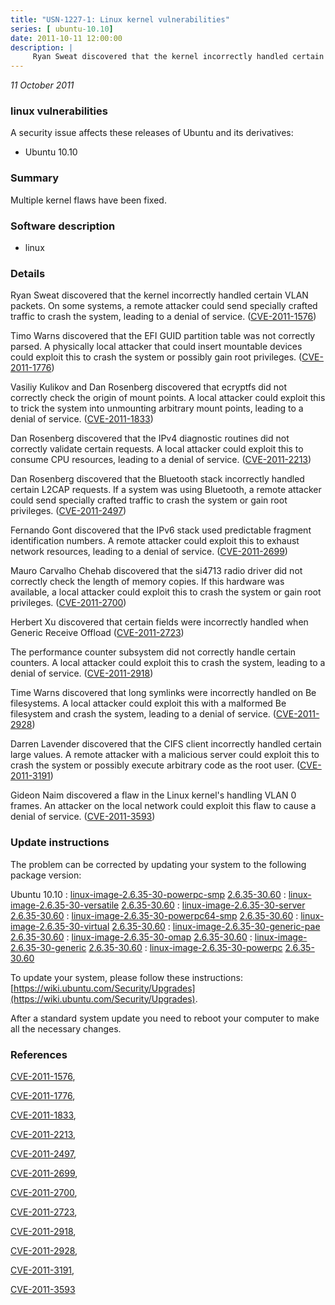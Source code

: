 ```yaml
---
title: "USN-1227-1: Linux kernel vulnerabilities"
series: [ ubuntu-10.10]
date: 2011-10-11 12:00:00
description: |
     Ryan Sweat discovered that the kernel incorrectly handled certain VLAN packets. On some systems, a remote attacker could send specially crafted traffic to crash the system, leading to a denial of service. ([CVE-2011-1576](http://people.ubuntu.com/~ubuntu-security/cve/CVE-2011-1576))
--- 
```

 
 

*11 October 2011*

### linux vulnerabilities

A security issue affects these releases of Ubuntu and its derivatives:

* Ubuntu 10.10

### Summary

Multiple kernel flaws have been fixed. 

### Software description

* linux 

### Details

 Ryan Sweat discovered that the kernel incorrectly handled certain VLAN packets. On some systems, a remote attacker could send specially crafted traffic to crash the system, leading to a denial of service. ([CVE-2011-1576](http://people.ubuntu.com/~ubuntu-security/cve/CVE-2011-1576))

Timo Warns discovered that the EFI GUID partition table was not correctly parsed. A physically local attacker that could insert mountable devices could exploit this to crash the system or possibly gain root privileges. ([CVE-2011-1776](http://people.ubuntu.com/~ubuntu-security/cve/CVE-2011-1776))

Vasiliy Kulikov and Dan Rosenberg discovered that ecryptfs did not correctly check the origin of mount points. A local attacker could exploit this to trick the system into unmounting arbitrary mount points, leading to a denial of service. ([CVE-2011-1833](http://people.ubuntu.com/~ubuntu-security/cve/CVE-2011-1833))

Dan Rosenberg discovered that the IPv4 diagnostic routines did not correctly validate certain requests. A local attacker could exploit this to consume CPU resources, leading to a denial of service. ([CVE-2011-2213](http://people.ubuntu.com/~ubuntu-security/cve/CVE-2011-2213))

Dan Rosenberg discovered that the Bluetooth stack incorrectly handled certain L2CAP requests. If a system was using Bluetooth, a remote attacker could send specially crafted traffic to crash the system or gain root privileges. ([CVE-2011-2497](http://people.ubuntu.com/~ubuntu-security/cve/CVE-2011-2497))

Fernando Gont discovered that the IPv6 stack used predictable fragment identification numbers. A remote attacker could exploit this to exhaust network resources, leading to a denial of service. ([CVE-2011-2699](http://people.ubuntu.com/~ubuntu-security/cve/CVE-2011-2699))

Mauro Carvalho Chehab discovered that the si4713 radio driver did not correctly check the length of memory copies. If this hardware was available, a local attacker could exploit this to crash the system or gain root privileges. ([CVE-2011-2700](http://people.ubuntu.com/~ubuntu-security/cve/CVE-2011-2700))

Herbert Xu discovered that certain fields were incorrectly handled when Generic Receive Offload ([CVE-2011-2723](http://people.ubuntu.com/~ubuntu-security/cve/CVE-2011-2723))

The performance counter subsystem did not correctly handle certain counters. A local attacker could exploit this to crash the system, leading to a denial of service. ([CVE-2011-2918](http://people.ubuntu.com/~ubuntu-security/cve/CVE-2011-2918))

Time Warns discovered that long symlinks were incorrectly handled on Be filesystems. A local attacker could exploit this with a malformed Be filesystem and crash the system, leading to a denial of service. ([CVE-2011-2928](http://people.ubuntu.com/~ubuntu-security/cve/CVE-2011-2928))

Darren Lavender discovered that the CIFS client incorrectly handled certain large values. A remote attacker with a malicious server could exploit this to crash the system or possibly execute arbitrary code as the root user. ([CVE-2011-3191](http://people.ubuntu.com/~ubuntu-security/cve/CVE-2011-3191))

Gideon Naim discovered a flaw in the Linux kernel&#39;s handling VLAN 0 frames. An attacker on the local network could exploit this flaw to cause a denial of service. ([CVE-2011-3593](http://people.ubuntu.com/~ubuntu-security/cve/CVE-2011-3593)) 

### Update instructions

The problem can be corrected by updating your system to the following package version:

Ubuntu 10.10
 : [linux-image-2.6.35-30-powerpc-smp](https://launchpad.net/ubuntu/+source/linux) <span> [2.6.35-30.60](https://launchpad.net/ubuntu/+source/linux/2.6.35-30.60) </span> 
 : [linux-image-2.6.35-30-versatile](https://launchpad.net/ubuntu/+source/linux) <span> [2.6.35-30.60](https://launchpad.net/ubuntu/+source/linux/2.6.35-30.60) </span> 
 : [linux-image-2.6.35-30-server](https://launchpad.net/ubuntu/+source/linux) <span> [2.6.35-30.60](https://launchpad.net/ubuntu/+source/linux/2.6.35-30.60) </span> 
 : [linux-image-2.6.35-30-powerpc64-smp](https://launchpad.net/ubuntu/+source/linux) <span> [2.6.35-30.60](https://launchpad.net/ubuntu/+source/linux/2.6.35-30.60) </span> 
 : [linux-image-2.6.35-30-virtual](https://launchpad.net/ubuntu/+source/linux) <span> [2.6.35-30.60](https://launchpad.net/ubuntu/+source/linux/2.6.35-30.60) </span> 
 : [linux-image-2.6.35-30-generic-pae](https://launchpad.net/ubuntu/+source/linux) <span> [2.6.35-30.60](https://launchpad.net/ubuntu/+source/linux/2.6.35-30.60) </span> 
 : [linux-image-2.6.35-30-omap](https://launchpad.net/ubuntu/+source/linux) <span> [2.6.35-30.60](https://launchpad.net/ubuntu/+source/linux/2.6.35-30.60) </span> 
 : [linux-image-2.6.35-30-generic](https://launchpad.net/ubuntu/+source/linux) <span> [2.6.35-30.60](https://launchpad.net/ubuntu/+source/linux/2.6.35-30.60) </span> 
 : [linux-image-2.6.35-30-powerpc](https://launchpad.net/ubuntu/+source/linux) <span> [2.6.35-30.60](https://launchpad.net/ubuntu/+source/linux/2.6.35-30.60) </span> 

To update your system, please follow these instructions: [https://wiki.ubuntu.com/Security/Upgrades](https://wiki.ubuntu.com/Security/Upgrades).

After a standard system update you need to reboot your computer to make all the necessary changes. 

### References

 
 [CVE-2011-1576](http://people.ubuntu.com/~ubuntu-security/cve/CVE-2011-1576), 

 [CVE-2011-1776](http://people.ubuntu.com/~ubuntu-security/cve/CVE-2011-1776), 

 [CVE-2011-1833](http://people.ubuntu.com/~ubuntu-security/cve/CVE-2011-1833), 

 [CVE-2011-2213](http://people.ubuntu.com/~ubuntu-security/cve/CVE-2011-2213), 

 [CVE-2011-2497](http://people.ubuntu.com/~ubuntu-security/cve/CVE-2011-2497), 

 [CVE-2011-2699](http://people.ubuntu.com/~ubuntu-security/cve/CVE-2011-2699), 

 [CVE-2011-2700](http://people.ubuntu.com/~ubuntu-security/cve/CVE-2011-2700), 

 [CVE-2011-2723](http://people.ubuntu.com/~ubuntu-security/cve/CVE-2011-2723), 

 [CVE-2011-2918](http://people.ubuntu.com/~ubuntu-security/cve/CVE-2011-2918), 

 [CVE-2011-2928](http://people.ubuntu.com/~ubuntu-security/cve/CVE-2011-2928), 

 [CVE-2011-3191](http://people.ubuntu.com/~ubuntu-security/cve/CVE-2011-3191), 

 [CVE-2011-3593](http://people.ubuntu.com/~ubuntu-security/cve/CVE-2011-3593)
 

